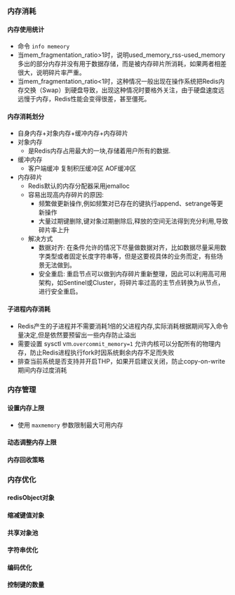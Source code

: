 ### 内存消耗

#### 内存使用统计

* 命令 `info memeory`
* 当mem_fragmentation_ratio>1时，说明used_memory_rss-used_memory多出的部分内存并没有用于数据存储，而是被内存碎片所消耗，如果两者相差很大，说明碎片率严重。
* 当mem_fragmentation_ratio<1时，这种情况一般出现在操作系统把Redis内存交换（Swap）到硬盘导致，出现这种情况时要格外关注，由于硬盘速度远远慢于内存，Redis性能会变得很差，甚至僵死。

#### 内存消耗划分

* 自身内存+对象内存+缓冲内存+内存碎片
* 对象内存
  * 是Redis内存占用最大的一块,存储着用户所有的数据.
* 缓冲内存
  * 客户端缓冲 复制积压缓冲区 AOF缓冲区
* 内存碎片
  * Redis默认的内存分配器采用jemalloc
  * 容易出现高内存碎片的原因:
    * 频繁做更新操作,例如频繁对已存在的键执行append、setrange等更新操作
    * 大量过期键删除,键对象过期删除后,释放的空间无法得到充分利用,导致碎片率上升
  * 解决方式
    * 数据对齐: 在条件允许的情况下尽量做数据对齐，比如数据尽量采用数字类型或者固定长度字符串等，但是这要视具体的业务而定，有些场景无法做到。
    * 安全重启: 重启节点可以做到内存碎片重新整理，因此可以利用高可用架构，如Sentinel或Cluster，将碎片率过高的主节点转换为从节点，进行安全重启。

#### 子进程内存消耗

* Redis产生的子进程并不需要消耗1倍的父进程内存,实际消耗根据期间写入命令量决定,但是依然要预留出一些内存防止溢出
* 需要设置 sysctl vm.`overcommit_memory=1` 允许内核可以分配所有的物理内存，防止Redis进程执行fork时因系统剩余内存不足而失败
* 排查当前系统是否支持并开启THP，如果开启建议关闭，防止copy-on-write期间内存过度消耗

### 内存管理

#### 设置内存上限

* 使用 `maxmemory` 参数限制最大可用内存

#### 动态调整内存上限

#### 内存回收策略

### 内存优化

#### redisObject对象

#### 缩减键值对象

#### 共享对象池

#### 字符串优化

#### 编码优化

#### 控制键的数量